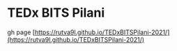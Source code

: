 # TEDx BITS Pilani

gh page
[https://rutva9l.github.io/TEDxBITSPilani-2021/](https://rutva9l.github.io/TEDxBITSPilani-2021/)
